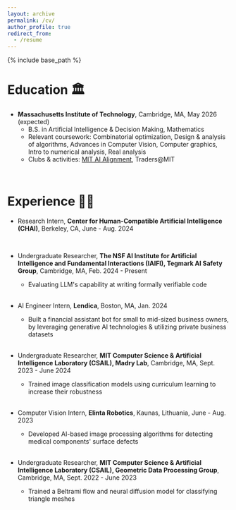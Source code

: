 ```yaml
---
layout: archive
permalink: /cv/
author_profile: true
redirect_from:
  - /resume
---
```


{% include base_path %}

Education 🏛️
======

* **Massachusetts Institute of Technology**, Cambridge, MA, May 2026 (expected)
  * B.S. in Artificial Intelligence & Decision Making, Mathematics
  * Relevant coursework: Combinatorial optimization, Design & analysis of algorithms, Advances in Computer Vision, Computer graphics, Intro to numerical analysis, Real analysis
  * Clubs & activities: <a href="https://aialignment.mit.edu/" target="_blank">MIT AI Alignment</a>, Traders@MIT

<br />

Experience 👩‍💻
======

* Research Intern, **Center for Human-Compatible Artificial Intelligence (CHAI)**, Berkeley, CA, June - Aug. 2024
<br>

* Undergraduate Researcher, **The NSF AI Institute for Artificial Intelligence and Fundamental Interactions (IAIFI), Tegmark AI Safety Group**, Cambridge, MA, Feb. 2024 - Present
  * Evaluating LLM's capability at writing formally verifiable code
<br><br>

* AI Engineer Intern, **Lendica**, Boston, MA, Jan. 2024
  * Built a financial assistant bot for small to mid-sized business owners, by leveraging generative AI technologies & utilizing private business datasets
<br><br>

* Undergraduate Researcher, **MIT Computer Science & Artificial Intelligence Laboratory (CSAIL), Madry Lab**, Cambridge, MA, Sept. 2023 - June 2024
  * Trained image classification models using curriculum learning to increase their robustness
<br><br>

* Computer Vision Intern, **Elinta Robotics**, Kaunas, Lithuania, June - Aug. 2023
  * Developed AI-based image processing algorithms for detecting medical components' surface defects
<br><br>

* Undergraduate Researcher, **MIT Computer Science & Artificial Intelligence Laboratory (CSAIL), Geometric Data Processing Group**, Cambridge, MA, Sept. 2022 - June 2023
  * Trained a Beltrami flow and neural diffusion model for classifying triangle meshes
